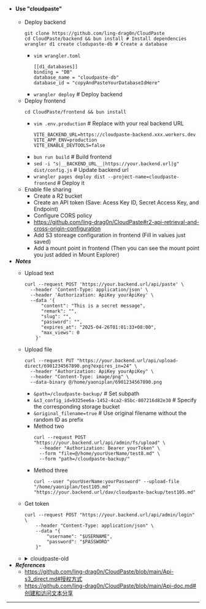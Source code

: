 - #### Use "cloudpaste"
    - Deploy backend
      ```
      git clone https://github.com/ling-drag0n/CloudPaste
      cd CloudPaste/backend && bun install # Install dependencies
      wrangler d1 create clodupaste-db # Create a database
      ```
        - `vim wrangler.toml`
          ```
          [[d1_databases]]
          binding = "DB"
          database_name = "cloudpaste-db"
          database_id = "copyAndPasteYourDatabaseIdHere"
          ```
        - `wrangler deploy` # Deploy backend
    - Deploy frontend
      ```
      cd CloudPaste/frontend && bun install
      ```
        - `vim .env.production` # Replace with your real backend URL
          ```
          VITE_BACKEND_URL=https://cloudpaste-backend.xxx.workers.dev
          VITE_APP_ENV=production
          VITE_ENABLE_DEVTOOLS=false
          ```
        - `bun run build` # Build frontend
        - `sed -i "s|__BACKEND_URL__|https://your.backend.url|g" dist/config.js` # Update backend url
        - `wrangler pages deploy dist --project-name=cloudpaste-frontend` # Deploy it
    - Enable file sharing
        - Create a R2 bucket
        - Create an API token (Save: Acess Key ID, Secret Access Key, and Endpoint)
        - Configure CORS policy
        - https://github.com/ling-drag0n/CloudPaste#r2-api-retrieval-and-cross-origin-configuration
        - Add S3 storeage configuration in frontend (Fill in values just saved)
        - Add a mount point in frontend (Then you can see the mount point you just added in Mount Explorer)
- ***Notes***
    - Upload text
      ```
      curl --request POST 'https://your.backend.url/api/paste' \
        --header 'Content-Type: application/json' \
        --header 'Authorization: ApiKey yourApiKey' \
        --data '{
            "content": "This is a secret message",
            "remark": "",
            "slug": "",
            "password": "",
            "expires_at": "2025-04-26T01:01:33+08:00",
            "max_views": 0
          }'
      ```
    - Upload file
      ```
      curl --request PUT "https://your.backend.url/api/upload-direct/6901234567890.png?expires_in=24" \
        --header "Authorization: ApiKey yourApiKey" \
        --header "Content-Type: image/png" \
        --data-binary @/home/yaoniplan/6901234567890.png
      ```
        - `&path=/cloudpaste-backup/` # Set subpath
        - `&s3_config_id=9325ee6a-1452-4ca2-85bc-807216d82e30` # Specify the corresponding storage bucket
        - `&original_filename=true` # Use original filename without the random ID as prefix
        - Method two
          ```
          curl --request POST "https://your.backend.url/api/admin/fs/upload" \
            --header "Authorization: Bearer yourToken" \
            --form "file=@/home/yourUserName/test8.md" \
            --form "path=/cloudpaste-backup/"
          ```
        - Method three
          ```
          curl --user "yourUserName:yourPassword" --upload-file "/home/yaoniplan/test105.md" "https://your.backend.url/dav/cloudpaste-backup/test105.md"
          ```
    - Get token
      ```
      curl --request POST "https://your.backend.url/api/admin/login" \
          --header "Content-Type: application/json" \
          --data "{
              "username": "$USERNAME",
              "password": "$PASSWORD"
          }"
      ```
    - <details><summary>cloudpaste-old</summary>
      <p>

      - #### Use "cloudpaste-old"
          - Create two KV Namespaces
              - `PASTE_STORE`
              - `UPLOAD_STATUS`
          - Create a R2 Bucket
              - `cloudpaste-files`
          - Create a Worker
              - Variables and Secrets
                | Type      | Name           | Value              |
                | ---       | ---            | ---                |
                | Plaintext | ADMIN_PASSWORD | your-password-here |
                | Plaintext | ADMIN_USERNAME | your-username-here |
              - Bindings
                | Type         | Name          | Value            |
                | ---          | ---           | ---              |
                | R2 bucket    | FILE_STORE    | cloudpaste-files |
                | KV namespace | PASTE_STORE   | PASTE_STORE      |
                | KV namespace | UPLOAD_STATUS | UPLOAD_STATUS    |
              - Copy and paste [worker.js](https://raw.githubusercontent.com/ling-drag0n/CloudPaste-old/refs/heads/main/worker.js) to Worker
       - ***Notes***
          - Upload text
            ```
            curl --request POST 'https://cloudpaste.yaoniplan.eu.org/api/paste' \
              --header 'Content-Type: application/json' \
              --header 'Authorization: Basic Encode-username:password-with-base64' \
              --data '{
                "content": "This is a secret message",
                "password": "",
                "expiresIn": "1h",
                "isMarkdown": true,
                "customId": "",
                "maxViews": 0,
                "note": ""
              }'
            ```
          - Upload file
            ```
            curl --request POST 'https://cloudpaste.yaoniplan.eu.org/api/file' \
              --header 'Authorization: Basic Encode-username:password-with-base64' \
              --form 'files=@/home/yaoniplan/Downloads/CloudPaste/worker.js' \
              --form 'expiresIn=1d' \
              --form 'maxViews=0'
            ```
          - Get text content
            ```
            curl --request GET https://cloudpaste.yaoniplan.eu.org/api/paste/iYyHIDXr
            ```
          - Because to share information temporarily and stably.
      - ***References***
          - https://github.com/ling-drag0n/CloudPaste-old # `/manual` `/api endpoint`
          - Artificial intelligence

      </p>
      </details>
- ***References***
    - https://github.com/ling-drag0n/CloudPaste/blob/main/Api-s3_direct.md#授权方式
    - https://github.com/ling-drag0n/CloudPaste/blob/main/Api-doc.md#创建和访问文本分享
- ---
